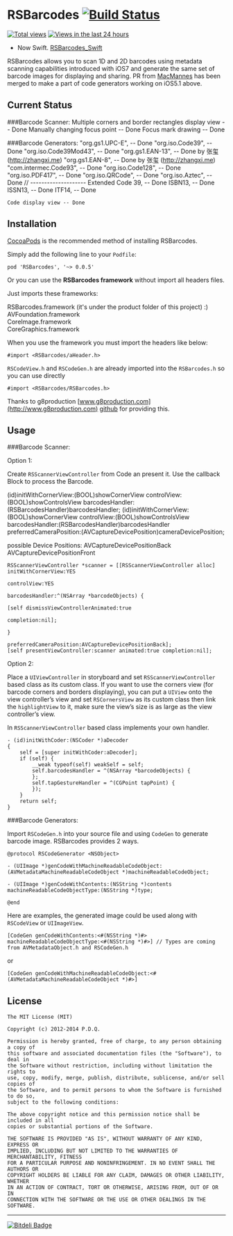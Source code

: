 RSBarcodes [![Build Status](https://travis-ci.org/yeahdongcn/RSBarcodes.png)](https://travis-ci.org/yeahdongcn/RSBarcodes)
==========
[![Total views](https://sourcegraph.com/api/repos/github.com/yeahdongcn/RSBarcodes/counters/views.png)](https://sourcegraph.com/github.com/yeahdongcn/RSBarcodes)
[![Views in the last 24 hours](https://sourcegraph.com/api/repos/github.com/yeahdongcn/RSBarcodes/counters/views-24h.png)](https://sourcegraph.com/github.com/yeahdongcn/RSBarcodes)

* Now Swift. [RSBarcodes_Swift](https://github.com/yeahdongcn/RSBarcodes_Swift)

RSBarcodes allows you to scan 1D and 2D barcodes using metadata scanning capabilities introduced with iOS7 and generate the same set of barcode images for displaying and sharing. PR from <a href="https://github.com/MacMannes" target="_blank">MacMannes</a> has been merged to make a part of code generators working on iOS5.1 above.

Current Status
------------
###Barcode Scanner:
    Multiple corners and border rectangles display view -- Done
    Manually changing focus point -- Done
    Focus mark drawing -- Done

###Barcode Generators:
    "org.gs1.UPC-E", -- Done
    "org.iso.Code39", -- Done
    "org.iso.Code39Mod43", -- Done
    "org.gs1.EAN-13", -- Done by 张玺 (http://zhangxi.me)
    "org.gs1.EAN-8", -- Done by 张玺 (http://zhangxi.me)
    "com.intermec.Code93", -- Done
    "org.iso.Code128", -- Done
    "org.iso.PDF417", -- Done
    "org.iso.QRCode", -- Done
    "org.iso.Aztec", -- Done
    // --------------------
    Extended Code 39, -- Done
    ISBN13, -- Done
    ISSN13, -- Done
    ITF14, -- Done
    
    Code display view -- Done
    
Installation
------------
<a href="http://cocoapods.org/" target="_blank">CocoaPods</a> is the recommended method of installing RSBarcodes.

Simply add the following line to your `Podfile`:

    pod 'RSBarcodes', '~> 0.0.5'

Or you can use the **RSBarcodes framework** without import all headers files.

Just imports these frameworks:

RSBarcodes.framework (it's under the product folder of this project) :)  
AVFoundation.framework  
CoreImage.framework  
CoreGraphics.framework

When you use the framework you must import the headers like below:

    #import <RSBarcodes/aHeader.h>

`RSCodeView.h` and `RSCodeGen.h` are already imported into the `RSBarcodes.h` so you can use directly

    #import <RSBarcodes/RSBarcodes.h>

Thanks to g8production [www.g8production.com](http://www.g8production.com) [github](https://github.com/gali8) for providing this.

Usage
------------
###Barcode Scanner:

Option 1:

Create `RSScannerViewController` from Code an present it. Use the callback Block to process the Barcode.

(id)initWithCornerView:(BOOL)showCornerView controlView:(BOOL)showControlsView barcodesHandler:(RSBarcodesHandler)barcodesHandler;
(id)initWithCornerView:(BOOL)showCornerView controlView:(BOOL)showControlsView barcodesHandler:(RSBarcodesHandler)barcodesHandler preferredCameraPosition:(AVCaptureDevicePosition)cameraDevicePosition;

possible Device Positions: 	AVCaptureDevicePositionBack
							AVCaptureDevicePositionFront

	RSScannerViewController *scanner = [[RSScannerViewController alloc] initWithCornerView:YES
                                                                           	   controlView:YES
                                                                       	       barcodesHandler:^(NSArray *barcodeObjects) {
                                                                               [self dismissViewControllerAnimated:true
                                                                                                        completion:nil];
                                                                           }
                                                                   preferredCameraPosition:AVCaptureDevicePositionBack];
    [self presentViewController:scanner animated:true completion:nil];

Option 2:

Place a `UIViewController` in storyboard and set `RSScannerViewController` based class as its custom class. If you want to use the corners view (for barcode corners and borders displaying), you can put a `UIView` onto the view controller’s view and set `RSCornersView` as its custom class then link the `highlightView` to it, make sure the view’s size is as large as the view controller’s view.

In `RSScannerViewController` based class implements your own handler.

    - (id)initWithCoder:(NSCoder *)aDecoder
    {
        self = [super initWithCoder:aDecoder];
        if (self) {
            __weak typeof(self) weakSelf = self;
            self.barcodesHandler = ^(NSArray *barcodeObjects) {
            };
            self.tapGestureHandler = ^(CGPoint tapPoint) {
            });
        }
        return self;
    }

###Barcode Generators:

Import `RSCodeGen.h` into your source file and using `CodeGen` to generate barcode image. RSBarcodes provides 2 ways.

    @protocol RSCodeGenerator <NSObject>

    - (UIImage *)genCodeWithMachineReadableCodeObject:(AVMetadataMachineReadableCodeObject *)machineReadableCodeObject;

    - (UIImage *)genCodeWithContents:(NSString *)contents machineReadableCodeObjectType:(NSString *)type;

    @end

Here are examples, the generated image could be used along with `RSCodeView` or `UIImageView`.

    [CodeGen genCodeWithContents:<#(NSString *)#> machineReadableCodeObjectType:<#(NSString *)#>] // Types are coming from AVMetadataObject.h and RSCodeGen.h

or

    [CodeGen genCodeWithMachineReadableCodeObject:<#(AVMetadataMachineReadableCodeObject *)#>]

License
------------
    The MIT License (MIT)

    Copyright (c) 2012-2014 P.D.Q.

    Permission is hereby granted, free of charge, to any person obtaining a copy of
    this software and associated documentation files (the "Software"), to deal in
    the Software without restriction, including without limitation the rights to
    use, copy, modify, merge, publish, distribute, sublicense, and/or sell copies of
    the Software, and to permit persons to whom the Software is furnished to do so,
    subject to the following conditions:

    The above copyright notice and this permission notice shall be included in all
    copies or substantial portions of the Software.

    THE SOFTWARE IS PROVIDED "AS IS", WITHOUT WARRANTY OF ANY KIND, EXPRESS OR
    IMPLIED, INCLUDING BUT NOT LIMITED TO THE WARRANTIES OF MERCHANTABILITY, FITNESS
    FOR A PARTICULAR PURPOSE AND NONINFRINGEMENT. IN NO EVENT SHALL THE AUTHORS OR
    COPYRIGHT HOLDERS BE LIABLE FOR ANY CLAIM, DAMAGES OR OTHER LIABILITY, WHETHER
    IN AN ACTION OF CONTRACT, TORT OR OTHERWISE, ARISING FROM, OUT OF OR IN
    CONNECTION WITH THE SOFTWARE OR THE USE OR OTHER DEALINGS IN THE SOFTWARE.

------------  
[![Bitdeli Badge](https://d2weczhvl823v0.cloudfront.net/yeahdongcn/rsbarcodes/trend.png)](https://bitdeli.com/free "Bitdeli Badge")

